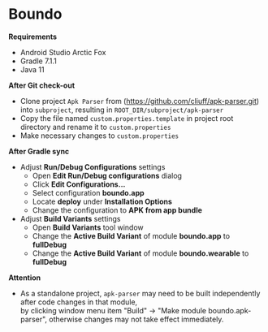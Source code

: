 # Boundo

**Requirements**
- Android Studio Arctic Fox
- Gradle 7.1.1
- Java 11

**After Git check-out**
- Clone project `Apk Parser` from (https://github.com/cliuff/apk-parser.git) into `subproject`, 
  resulting in `ROOT_DIR/subproject/apk-parser`
- Copy the file named `custom.properties.template` in project root directory and rename it to `custom.properties`
- Make necessary changes to `custom.properties`

**After Gradle sync**
- Adjust **Run/Debug Configurations** settings
    - Open **Edit Run/Debug configurations** dialog
    - Click **Edit Configurations...**
    - Select configuration **boundo.app**
    - Locate **deploy** under **Installation Options**
    - Change the configuration to **APK from app bundle**
- Adjust **Build Variants** settings
    - Open **Build Variants** tool window
    - Change the **Active Build Variant** of module **boundo.app** to **fullDebug**
    - Change the **Active Build Variant** of module **boundo.wearable** to **fullDebug**

**Attention**
- As a standalone project, `apk-parser` may need to be built independently after code changes in that module,  
  by clicking window menu item "Build" -> "Make module boundo.apk-parser",
  otherwise changes may not take effect immediately.
